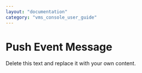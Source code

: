 ```yaml
---
layout: "documentation"
category: "vms_console_user_guide"
---
```

                           

Push Event Message
==================

Delete this text and replace it with your own content.
